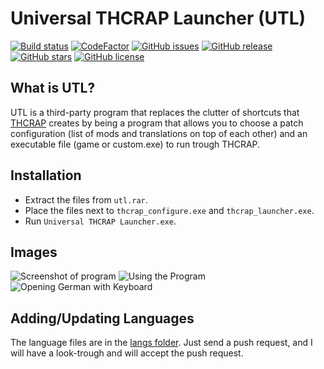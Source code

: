 # Universal THCRAP Launcher (UTL)
[![Build status](https://ci.appveyor.com/api/projects/status/fyrq8utgva8b1e8o?svg=true)](https://ci.appveyor.com/project/Tudi20/universal-thcrap-launcher)
[![CodeFactor](https://www.codefactor.io/repository/github/tudi20/universal-thcrap-launcher/badge)](https://www.codefactor.io/repository/github/tudi20/universal-thcrap-launcher)
[![GitHub issues](https://img.shields.io/github/issues/Tudi20/Universal-THCRAP-Launcher.svg)](https://github.com/Tudi20/Universal-THCRAP-Launcher/issues)
[![GitHub release](https://img.shields.io/github/release/Tudi20/Universal-THCRAP-Launcher.svg)](https://github.com/Tudi20/Universal-THCRAP-Launcher/releases)
[![GitHub stars](https://img.shields.io/github/stars/Tudi20/Universal-THCRAP-Launcher.svg)](https://github.com/Tudi20/Universal-THCRAP-Launcher)
[![GitHub license](https://img.shields.io/github/license/Tudi20/Universal-THCRAP-Launcher.svg)](https://github.com/Tudi20/Universal-THCRAP-Launcher/blob/master/UNLICENSE.txt)

## What is UTL?
UTL is a third-party program that replaces the clutter of shortcuts that [THCRAP](https://github.com/thpatch/thcrap) creates by being a program that allows you to choose a patch configuration (list of mods and translations on top of each other) and an executable file (game or custom.exe) to run trough THCRAP.

## Installation
 - Extract the files from `utl.rar`.
 - Place the files next to `thcrap_configure.exe` and `thcrap_launcher.exe`.
 - Run `Universal THCRAP Launcher.exe`.
 
## Images
![Screenshot of program](https://i.imgur.com/yPmqYGu.png)
![Using the Program](https://i.imgur.com/B1KyHDF.gif)
![Opening German with Keyboard](https://i.imgur.com/t7kAdem.gif)

## Adding/Updating Languages
The language files are in the [langs folder](https://github.com/Tudi20/Universal-THCRAP-Launcher/tree/master/langs).
Just send a push request, and I will have a look-trough and will accept the push request.
